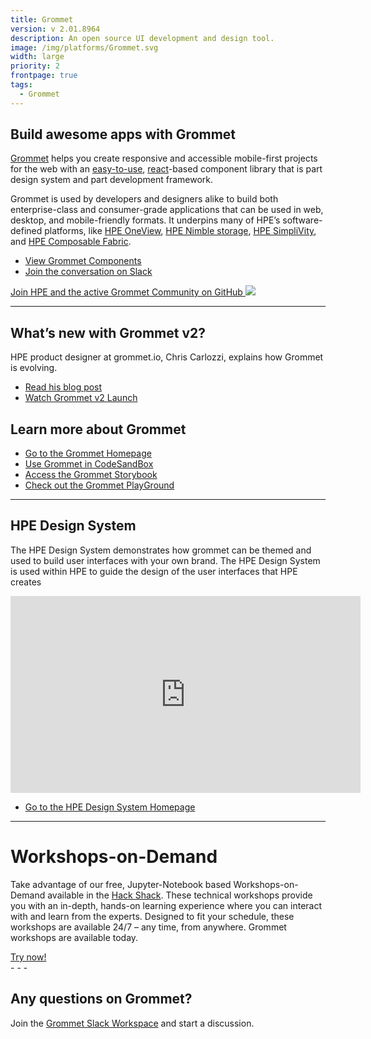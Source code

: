 ```yaml
---
title: Grommet
version: v 2.01.8964
description: An open source UI development and design tool.
image: /img/platforms/Grommet.svg
width: large
priority: 2
frontpage: true
tags:
  - Grommet
---
```

## Build awesome apps with Grommet

[Grommet](https://v2.grommet.io/) helps you create responsive and accessible mobile-first projects for the web with an [easy-to-use](https://v2.grommet.io/components), [react](https://reactjs.org/)-based component library that is part design system and part development framework.

Grommet is used by developers and designers alike to build both enterprise-class and consumer-grade applications that can be used in web, desktop, and mobile-friendly formats. It underpins many of HPE’s software-defined platforms, like [HPE OneView](https://www.hpe.com/us/en/integrated-systems/software.html), [HPE Nimble storage](https://developer.hpe.com/platform/nimble-storage/home), [HPE SimpliVity](https://www.hpe.com/us/en/integrated-systems/simplivity.html), and [HPE Composable Fabric](https://www.hpe.com/us/en/integrated-systems/composable-fabric.html).

* [View Grommet Components](https://v2.grommet.io/components)
* [Join the conversation on Slack](https://grommet.slack.com/)

[Join HPE and the active Grommet Community on GitHub ![](Github)](https://github.com/grommet/grommet) 

- - -

## What’s new with Grommet v2?

HPE product designer at grommet.io, Chris Carlozzi, explains how Grommet is evolving.

* [Read his blog post](https://medium.com/grommet-io/whats-new-with-grommet-2-2f1883a91acb)
* [Watch Grommet v2 Launch](https://www.youtube.com/watch?v=WOy7qdNN1Fg&t=5108s)

## Learn more about Grommet

* [Go to the Grommet Homepage](https://v2.grommet.io/)
* [Use Grommet in CodeSandBox](https://codesandbox.io/s/github/grommet/grommet-sandbox?initialpath=box&module=%2Fsrc%2FBox.js)
* [Access the Grommet Storybook](https://storybook.grommet.io/?path=/story/components--all)
* [Check out the Grommet PlayGround](https://v2.grommet.io/play)

- - -

## HPE Design System

The HPE Design System demonstrates how grommet can be themed and used to build user interfaces with your own brand. The HPE Design System is used within HPE to guide the design of the user interfaces that HPE creates

<iframe width="560" height="315" src="https://www.youtube.com/embed/FiekQmPElsA" frameborder="0" allow="accelerometer; autoplay; clipboard-write; encrypted-media; gyroscope; picture-in-picture" allowfullscreen></iframe>

* [Go to the HPE Design System Homepage](https://design-system.hpe.design/)

- - -

# Workshops-on-Demand

Take advantage of our free, Jupyter-Notebook based Workshops-on-Demand available in the [Hack Shack](https://hackshack.hpedev.io). These technical workshops provide you with an in-depth, hands-on learning experience where you can interact with and learn from the experts. Designed to fit your schedule, these workshops are available 24/7 – any time, from anywhere. Grommet workshops are available today.

<link rel="stylesheet" href="https://www.w3schools.com/w3css/4/w3.css">
<div class="w3-container w3-center w3-margin-bottom">
  <a href="https://hackshack.hpedev.io/workshops"><button type="button" class="w3-btn w3-teal">Try now!</button></a>
</div>
- - -

## Any questions on Grommet?

Join the [Grommet Slack Workspace](https://grommet.slack.com/) and start a discussion.